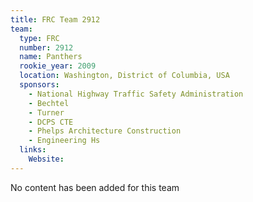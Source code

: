 ```yaml
---
title: FRC Team 2912
team:
  type: FRC
  number: 2912
  name: Panthers
  rookie_year: 2009
  location: Washington, District of Columbia, USA
  sponsors:
    - National Highway Traffic Safety Administration
    - Bechtel
    - Turner
    - DCPS CTE
    - Phelps Architecture Construction
    - Engineering Hs
  links:
    Website: 
---
```

No content has been added for this team